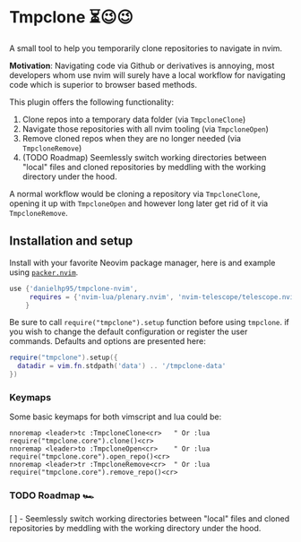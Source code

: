 # Tmpclone ⏳😉😉

A small tool to help you temporarily clone repositories to navigate in nvim.

**Motivation**: Navigating code via Github or derivatives is annoying, most developers whom
use nvim will surely have a local workflow for navigating code which is superior to
browser based methods.

This plugin offers the following functionality:
  1. Clone repos into a temporary data folder (via `TmpcloneClone`)
  2. Navigate those repositories with all nvim tooling (via `TmpcloneOpen`)
  3. Remove cloned repos when they are no longer needed (via `TmpcloneRemove`)
  4. (TODO Roadmap) Seemlessly switch working directories between "local" files and cloned repositories by meddling with the working directory under the hood.

A normal workflow would be cloning a repository via `TmpcloneClone`, opening it up with
`TmpcloneOpen` and however long later get rid of it via `TmpcloneRemove`.

## Installation and setup

Install with your favorite Neovim package manager, here is and example using
[`packer.nvim`](https://github.com/wbthomason/packer.nvim).

```lua
use {'danielhp95/tmpclone-nvim',
     requires = {'nvim-lua/plenary.nvim', 'nvim-telescope/telescope.nvim'},
    }
```

Be sure to call `require("tmpclone").setup` function before using `tmpclone`.
if you wish to change the default configuration or register the user commands.
Defaults and options are presented here:

```lua
require("tmpclone").setup({
  datadir = vim.fn.stdpath('data') .. '/tmpclone-data'
})
```

### Keymaps

Some basic keymaps for both vimscript and lua could be:

```vim
nnoremap <leader>tc :TmpcloneClone<cr>   " Or :lua require("tmpclone.core").clone()<cr>
nnoremap <leader>to :TmpcloneOpen<cr>    " Or :lua require("tmpclone.core").open_repo()<cr>
nnoremap <leader>tr :TmpcloneRemove<cr>  " Or :lua require("tmpclone.core").remove_repo()<cr>
```

### TODO Roadmap 🏎️
[ ] - Seemlessly switch working directories between "local" files and cloned repositories by meddling with the working directory under the hood.
